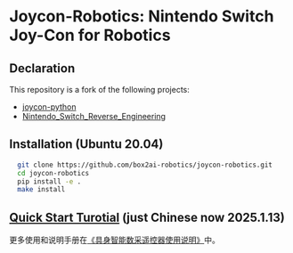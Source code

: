 
# Joycon-Robotics: Nintendo Switch Joy-Con for Robotics

## Declaration

This repository is a fork of the following projects:
- [joycon-python](https://github.com/tocoteron/joycon-python)
- [Nintendo_Switch_Reverse_Engineering](https://github.com/dekuNukem/Nintendo_Switch_Reverse_Engineering)


## Installation (Ubuntu 20.04)

```bash
  git clone https://github.com/box2ai-robotics/joycon-robotics.git
  cd joycon-robotics
  pip install -e .
  make install
```

## [Quick Start Turotial](joycon_robotics_tutorial.ipynb) (just Chinese now 2025.1.13)

更多使用和说明手册在[《具身智能数采遥控器使用说明》](具身智能数采遥控器使用说明V0.1.pdf)中。





